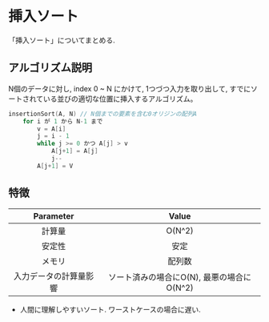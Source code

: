 # 挿入ソート

「挿入ソート」についてまとめる.

## アルゴリズム説明

N個のデータに対し, index 0 ~ N にかけて, 1つづつ入力を取り出して, すでにソートされている並びの適切な位置に挿入するアルゴリズム。

```cpp
insertionSort(A, N) // N個までの要素を含む0オリジンの配列A
    for i が 1 から N-1 まで
        v = A[i]
        j = i - 1
        while j >= 0 かつ A[j] > v
            A[j+1] = A[j]
            j--
        A[j+1] = V
```

## 特徴

Parameter | Value
:---: | :---:
計算量 | O(N^2)
安定性 | 安定
メモリ | 配列数
入力データの計算量影響 | ソート済みの場合にO(N), 最悪の場合にO(N^2)

* 人間に理解しやすいソート. ワーストケースの場合に遅い.
